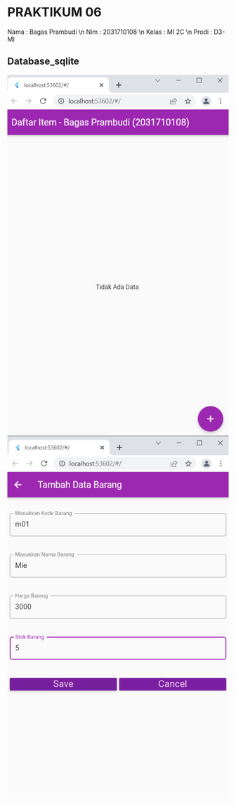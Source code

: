 # PRAKTIKUM 06

Nama : Bagas Prambudi \n Nim : 2031710108 \n Kelas : MI 2C \n Prodi : D3-MI

## Database_sqlite

![sebelum](img/sebelum.png)
![sesudah](img/sesudah.png)
